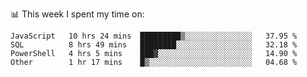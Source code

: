 📊 This week I spent my time on:
<!--START_SECTION:waka-->

```text
JavaScript   10 hrs 24 mins  █████████▒░░░░░░░░░░░░░░░   37.95 %
SQL          8 hrs 49 mins   ████████░░░░░░░░░░░░░░░░░   32.18 %
PowerShell   4 hrs 5 mins    ███▓░░░░░░░░░░░░░░░░░░░░░   14.90 %
Other        1 hr 17 mins    █▒░░░░░░░░░░░░░░░░░░░░░░░   04.68 %
```

<!--END_SECTION:waka-->

